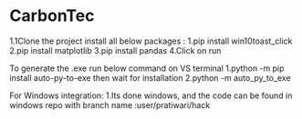 # CarbonTec
1.1Clone the project
install all below packages :
 1.pip install win10toast_click
 2.pip install matplotlib 
 3.pip install pandas
 4.Click on run

To generate the .exe run below command on VS terminal
 1.python -m pip install auto-py-to-exe then wait for installation
 2.python -m auto_py_to_exe

For Windows integration:
 1.Its done windows, and the code can be found in windows repo with branch name :user/pratiwari/hack
